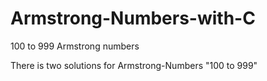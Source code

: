# Armstrong-Numbers-with-C
100 to 999 Armstrong numbers

There is two solutions for Armstrong-Numbers "100 to 999"
